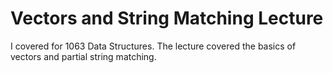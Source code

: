 # Vectors and String Matching Lecture
I covered for 1063 Data Structures. The lecture covered the basics of vectors
and partial string matching.